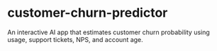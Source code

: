 # customer-churn-predictor
An interactive AI app that estimates customer churn probability using usage, support tickets, NPS, and account age.
